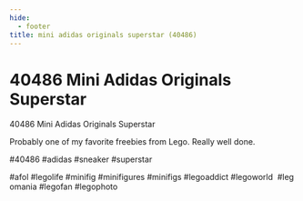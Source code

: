 ```yaml
---
hide:
  - footer
title: mini adidas originals superstar (40486)
---
```


# 40486 Mini Adidas Originals Superstar

40486 Mini Adidas Originals Superstar

Probably one of my favorite freebies from Lego. Really well done.

#40486 #adidas #sneaker #superstar

#afol #legolife #minifig #minifigures #minifigs #legoaddict #legoworld  #legomania #legofan #legophoto 

